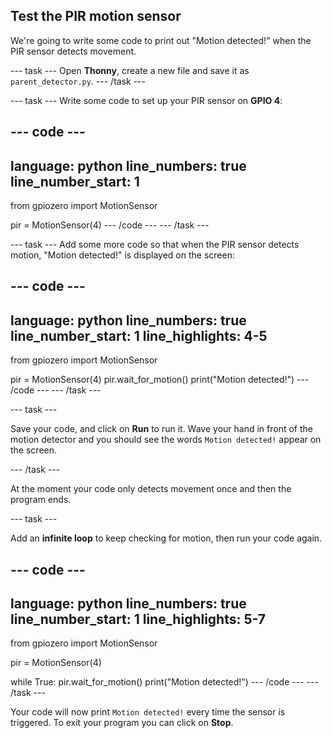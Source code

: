 ## Test the PIR motion sensor

We're going to write some code to print out "Motion detected!" when the PIR sensor detects movement.

--- task ---
Open **Thonny**, create a new file and save it as `parent_detector.py`.
--- /task ---

--- task ---
Write some code to set up your PIR sensor on **GPIO 4**:

--- code ---
---
language: python
line_numbers: true
line_number_start: 1
---
from gpiozero import MotionSensor

pir = MotionSensor(4)
--- /code ---
--- /task ---

--- task ---
Add some more code so that when the PIR sensor detects motion, "Motion detected!" is displayed on the screen:

--- code ---
---
language: python
line_numbers: true
line_number_start: 1 
line_highlights: 4-5
---
from gpiozero import MotionSensor

pir = MotionSensor(4)
pir.wait_for_motion()
print("Motion detected!")
--- /code ---
--- /task ---

--- task ---

Save your code, and click on **Run** to run it. Wave your hand in front of the motion detector and you should see the words `Motion detected!` appear on the screen.

--- /task ---

At the moment your code only detects movement once and then the program ends. 

--- task ---

Add an **infinite loop** to keep checking for motion, then run your code again. 

--- code ---
---
language: python
line_numbers: true
line_number_start: 1 
line_highlights: 5-7
---
from gpiozero import MotionSensor

pir = MotionSensor(4)

while True:
	pir.wait_for_motion()
	print("Motion detected!")
--- /code ---
--- /task ---

Your code will now print `Motion detected!` every time the sensor is triggered. To exit your program you can click on **Stop**.
